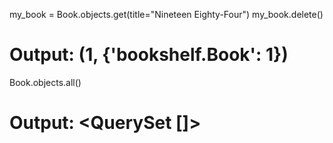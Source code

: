 my_book = Book.objects.get(title="Nineteen Eighty-Four")
my_book.delete()
# Output: (1, {'bookshelf.Book': 1})

Book.objects.all()
# Output: <QuerySet []>

